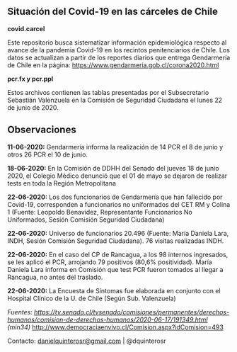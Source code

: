 ## Situación del Covid-19 en las cárceles de Chile

**covid.carcel** 

Este repositorio busca sistematizar información epidemiológica respecto al avance de la pandemia Covid-19 en los recintos penitenciarios de Chile. Los datos se actualizan a partir de los reportes diarios que entrega Gendarmería de Chile en la página: https://www.gendarmeria.gob.cl/corona2020.html 

**pcr.fx y pcr.ppl**

Estos archivos contienen las tablas presentadas por el Subsecretario Sebastián Valenzuela en la Comisión de Seguridad Ciudadana el lunes 22 de junio de 2020. 

## Observaciones

**11-06-2020:** Gendarmería informa la realización de 14 PCR el 8 de junio y otros 26 PCR el 10 de junio. 

**18-06-2020:** En la Comisión de DDHH del Senado del jueves 18 de junio 2020, el Colegio Médico denunció que el 01 de mayo se dejaron de realizar tests en toda la Región Metropolitana

**22-06-2020:** Los dos funcionarios de Gendarmería que han fallecido por Covid-19, corresponden a funcionarios no uniformados del CET RM y Colina 1 (Fuente: Leopoldo Benavidez, Representante Funcionarios No Uniformados, Sesión Comisión Seguridad Ciudadana)

**22-06-2020:** Universo de funcionarios 20.496 (Fuente: María Daniela Lara, INDH, Sesión Comisión Seguridad Ciudadana). 76 visitas realizadas INDH.

**22-06-2020:** En el caso del CP de Rancagua, a los 98 internos ingresados, se les aplicó el PCR, arrojando 79  positivos (80,6% positividad). María Daniela Lara informa en Comisión que test PCR fueron tomados al llegar a Rancagua, no antes del traslado.

**22-06-2020:** La Encuesta de Síntomas fue elaborada en conjunto con el Hospital Clínico de la U. de Chile (Según Sub. Valenzuela)


*Fuentes: 
https://tv.senado.cl/tvsenado/comisiones/permanentes/derechos-humanos/comision-de-derechos-humanos/2020-06-17/191349.html (min34)*
http://www.democraciaenvivo.cl/Comision.aspx?idComision=493

Contacto: danielquinterosr@gmail.com | @dquinterosr
